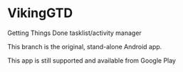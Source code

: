 VikingGTD
=========

Getting Things Done tasklist/activity manager


This branch is the original, stand-alone Android app.

This app is still supported and available from Google Play
